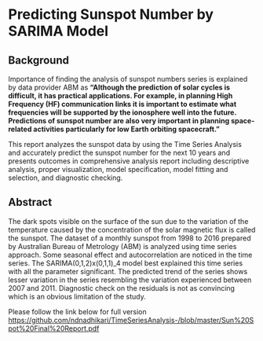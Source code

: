 # Predicting Sunspot Number by SARIMA Model

## Background 

Importance of finding the analysis of sunspot numbers series is explained by data provider ABM as 
**“Although the prediction of solar cycles is difficult, it has practical applications. For example, in planning High Frequency (HF) communication links it is important to estimate what frequencies will be supported by the ionosphere well into the future. Predictions of sunspot number are also very important in planning space-related activities particularly for low Earth orbiting spacecraft.”**

This report analyzes the sunspot data by using the Time Series Analysis and accurately predict the sunspot number for the next 10 years and presents outcomes in comprehensive analysis report including descriptive analysis, proper visualization, model specification, model fitting and selection, and diagnostic checking. 

## Abstract 
The dark spots visible on the surface of the sun due to the variation of the temperature caused by the concentration of the solar magnetic flux is called the sunspot. The dataset of a monthly sunspot from 1998 to 2016 prepared by Australian Bureau of Metrology (ABM) is analyzed using time series approach. Some seasonal effect and autocorrelation are noticed in the time series. The SARIMA(0,1,2)x(0,1,1)_4 model best explained this time series with all the parameter significant. The predicted trend of the series shows lesser variation in the series resembling the variation experienced between 2007 and 2011. Diagnostic check on the residuals is not as convincing which is an obvious limitation of the study.

Please follow the link below for full version 
https://github.com/ndnadhikari/TimeSeriesAnalysis-/blob/master/Sun%20Spot%20Final%20Report.pdf
